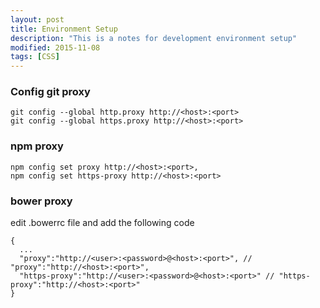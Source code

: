 ```yaml
---
layout: post
title: Environment Setup
description: "This is a notes for development environment setup"
modified: 2015-11-08
tags: [CSS]
---
```


### Config git proxy
```
git config --global http.proxy http://<host>:<port>  
git config --global https.proxy http://<host>:<port>  
```

### npm proxy
```
npm config set proxy http://<host>:<port>,  
npm config set https-proxy http://<host>:<port>  
```
### bower proxy
edit .bowerrc file and add the following code
```
{
  ...  
  "proxy":"http://<user>:<password>@<host>:<port>", // "proxy":"http://<host>:<port>",  
  "https-proxy":"http://<user>:<password>@<host>:<port>" // "https-proxy":"http://<host>:<port>"  
}
```